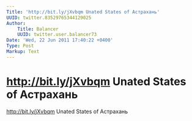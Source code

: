 ```yaml
---
Title: 'http://bit.ly/jXvbqm Unated States of Астрахань'
UUID: twitter.83529765344129025
Author:
    Title: Balancer
    UUID: twitter.user.balancer73
Date: 'Wed, 22 Jun 2011 17:40:22 +0400'
Type: Post
Markup: Text
---
```


# http://bit.ly/jXvbqm Unated States of Астрахань

http://bit.ly/jXvbqm Unated States of Астрахань